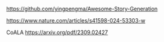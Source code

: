 https://github.com/yingpengma/Awesome-Story-Generation


https://www.nature.com/articles/s41598-024-53303-w


CoALA
https://arxiv.org/pdf/2309.02427
